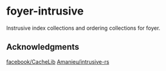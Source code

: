 # foyer-intrusive

Instrusive index collections and ordering collections for foyer.

## Acknowledgments

[facebook/CacheLib](https://github.com/facebook/CacheLib)
[Amanieu/intrusive-rs](https://github.com/Amanieu/intrusive-rs)